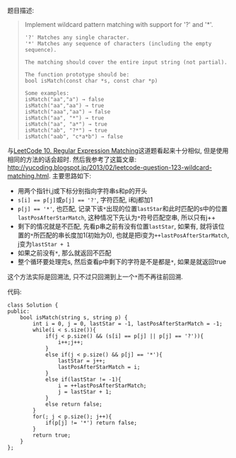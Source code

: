 题目描述:

> Implement wildcard pattern matching with support for '?' and '*'.
> 
>     '?' Matches any single character.
>     '*' Matches any sequence of characters (including the empty sequence).
> 
>     The matching should cover the entire input string (not partial).
> 
>     The function prototype should be:
>     bool isMatch(const char *s, const char *p)
> 
>     Some examples:
>     isMatch("aa","a") → false
>     isMatch("aa","aa") → true
>     isMatch("aaa","aa") → false
>     isMatch("aa", "*") → true
>     isMatch("aa", "a*") → true
>     isMatch("ab", "?*") → true
>     isMatch("aab", "c*a*b") → false

与[LeetCode 10. Regular Expression Matching](http://xiadong.info/2016/07/leetcode-10-regular-expression-matching/)这道题看起来十分相似, 但是使用相同的方法的话会超时. 然后我参考了这篇文章: <http://yucoding.blogspot.jp/2013/02/leetcode-question-123-wildcard-matching.html>. 主要思路如下:

 * 用两个指针i,j或下标分别指向字符串s和p的开头
 * `s[i] == p[j]`或`p[j] == '?'`, 字符匹配, i和j都加1
 * `p[j] == '*'`, 也匹配, 记录下该`*`出现的位置`lastStar`和此时匹配的s中的位置`lastPosAfterStarMatch`, 这种情况下先认为`*`符号匹配空串, 所以只有j++
 * 剩下的情况就是不匹配, 先看p串之前有没有位置`lastStar`, 如果有, 就将该位置的`*`所匹配的串长度加1(初始为0), 也就是把i变为`++lastPosAfterStarMatch`, j变为`lastStar + 1`
 * 如果之前没有`*`, 那么就返回不匹配
 * 整个循环要处理完s, 然后查看p中剩下的字符是不是都是`*`, 如果是就返回true

这个方法实际是回溯法, 只不过只回溯到上一个`*`而不再往前回溯.

代码:

    class Solution {
    public:
        bool isMatch(string s, string p) {
            int i = 0, j = 0, lastStar = -1, lastPosAfterStarMatch = -1;
            while(i < s.size()){
                if(j < p.size() && (s[i] == p[j] || p[j] == '?')){
                    i++;j++;
                }
                else if(j < p.size() && p[j] == '*'){
                    lastStar = j++;
                    lastPosAfterStarMatch = i;
                }
                else if(lastStar != -1){
                    i = ++lastPosAfterStarMatch;
                    j = lastStar + 1;
                }
                else return false;
            }
            for(; j < p.size(); j++){
                if(p[j] != '*') return false;
            }
            return true;
        }
    };